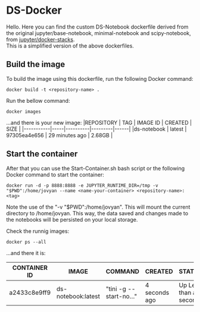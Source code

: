 # DS-Docker

Hello.
Here you can find the custom DS-Notebook dockerfile derived from the original jupyter/base-notebook, minimal-notebook and scipy-notebook, from <a href="https://github.com/jupyter/docker-stacks">jupyter/docker-stacks</a>.
<br>This is a simplified version of the above dockerfiles.

## Build the image
To build the image using this dockerfile, run the following Docker command:

```
docker build -t <repository-name> .
```

Run the bellow command:
```
docker images
```
...and there is your new image:
|REPOSITORY | TAG | IMAGE ID | CREATED | SIZE |
|-----------|-----|----------|---------|------|
|ds-notebook | latest | 97305ea4e656 | 29 minutes ago | 2.68GB |
<br>

## Start the container
After that you can use the Start-Container.sh bash script or the following Docker command to start the container:

```
docker run -d -p 8888:8888 -e JUPYTER_RUNTIME_DIR=/tmp -v "$PWD":/home/jovyan --name <name-your-container> <repository-name>:<tag>
```

Note the use of the "-v "$PWD":/home/jovyan". This will mount the current directory to /home/jovyan. This way, the data saved and changes made to the notebooks will be persisted on your local storage.

Check the runnig images:

```
docker ps --all
```
...and there it is:

| CONTAINER ID | IMAGE | COMMAND | CREATED | STATUS | PORTS | NAMES |
|-|-|-|-|-|-|-|
| a2433c8e9ff9 | ds-notebook:latest | "tini -g -- start-no…" | 4 seconds ago | Up Less than a second | 0.0.0.0:8888->8888/tcp | DS-Notebook